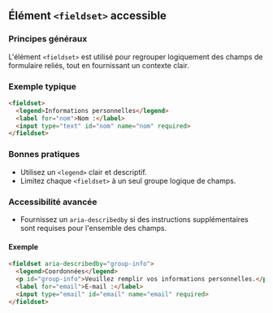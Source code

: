 ## Élément `<fieldset>` accessible

### Principes généraux

L'élément `<fieldset>` est utilisé pour regrouper logiquement des champs de formulaire reliés, tout en fournissant un contexte clair.

### Exemple typique

```html
<fieldset>
  <legend>Informations personnelles</legend>
  <label for="nom">Nom :</label>
  <input type="text" id="nom" name="nom" required>
</fieldset>
```

### Bonnes pratiques

- Utilisez un `<legend>` clair et descriptif.
- Limitez chaque `<fieldset>` à un seul groupe logique de champs.

### Accessibilité avancée

- Fournissez un `aria-describedby` si des instructions supplémentaires sont requises pour l'ensemble des champs.

#### Exemple

```html
<fieldset aria-describedby="group-info">
  <legend>Coordonnées</legend>
  <p id="group-info">Veuillez remplir vos informations personnelles.</p>
  <label for="email">E-mail :</label>
  <input type="email" id="email" name="email" required>
</fieldset>
```

